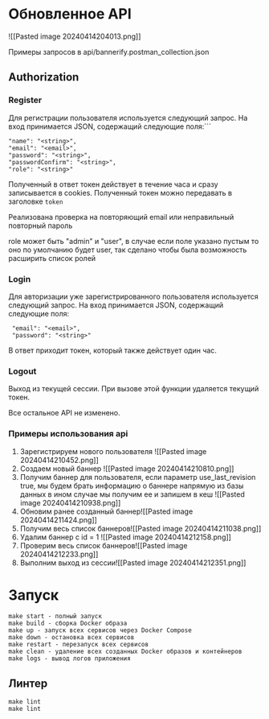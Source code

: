 # Обновленное API
![[Pasted image 20240414204013.png]]

Примеры запросов в api/bannerify.postman_collection.json


## Authorization  
### Register 
Для регистрации пользователя используется следующий запрос. На вход принимается JSON, содержащий следующие поля:```
```  
"name": "<string>",   
"email": "<email>",   
"password": "<string>",   
"passwordConfirm": "<string>",   
"role": "<string>" 
```
Полученный в ответ токен действует в течение часа и сразу записывается в cookies. Полученный  токен можно передавать в заголовке `token`

Реализована проверка на повторяющий email или неправильный повторный пароль

role может быть "admin" и "user", в случае если поле указано пустым то оно по умолчанию будет user, так сделано чтобы была возможность расширить список ролей

### Login

Для авторизации уже зарегистрированного пользователя используется следующий запрос. На вход принимается JSON, содержащий следующие поля:

```
 "email": "<email>",
 "password": "<string>" 
 ```

В ответ приходит токен, который также действует один час.

### Logout

Выход из текущей сессии. При вызове этой функции удаляется текущий токен.

Все остальное API не изменено.

### Примеры использования api
1. Зарегистрируем нового пользователя ![[Pasted image 20240414210452.png]]
2. Создаем новый баннер ![[Pasted image 20240414210810.png]]
3. Получим баннер для пользователя, если параметр use_last_revision true, мы будем брать информацию о баннере напрямую из базы данных в ином случае мы получим ее и запишем в кеш  ![[Pasted image 20240414210938.png]]
4. Обновим ранее созданный баннер![[Pasted image 20240414211424.png]]
5. Получим весь список баннеров![[Pasted image 20240414211038.png]]
6. Удалим баннер c id = 1 ![[Pasted image 20240414212158.png]]
7. Проверим весь список  баннеров![[Pasted image 20240414212233.png]]
8. Выполним выход из сессии![[Pasted image 20240414212351.png]] 
# Запуск 
	make start - полный запуск
	make build - сборка Docker образа
	make up - запуск всех сервисов через Docker Compose
	make down - остановка всех сервисов
	make restart - перезапуск всех сервисов
	make clean - удаление всех созданных Docker образов и контейнеров
	make logs - вывод логов приложения
## Линтер
	make lint
	make lint


